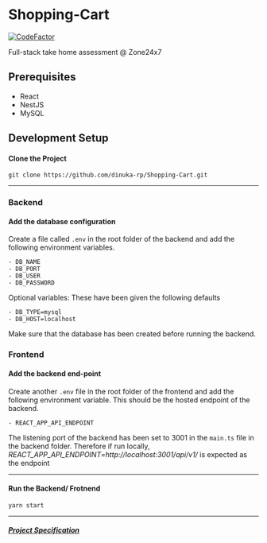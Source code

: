 # Shopping-Cart

[![CodeFactor](https://www.codefactor.io/repository/github/dinuka-rp/shopping-cart/badge?s=8bd602f3f7f8c25283b8dbeb5079e9dd11681e75)](https://www.codefactor.io/repository/github/dinuka-rp/shopping-cart)

Full-stack take home assessment @ Zone24x7

## Prerequisites

- React
- NestJS
- MySQL

## Development Setup

#### Clone the Project

`git clone https://github.com/dinuka-rp/Shopping-Cart.git`

<hr/>

### Backend

#### Add the database configuration

Create a file called `.env` in the root folder of the backend and add the following environment variables.

```
- DB_NAME
- DB_PORT
- DB_USER
- DB_PASSWORD
```

Optional variables: These have been given the following defaults

```
- DB_TYPE=mysql
- DB_HOST=localhost
```

Make sure that the database has been created before running the backend.

### Frontend

#### Add the backend end-point

Create another `.env` file in the root folder of the frontend and add the following environment variable. This should be the hosted endpoint of the backend.

```
- REACT_APP_API_ENDPOINT
```

The listening port of the backend has been set to 3001 in the `main.ts` file in the backend folder. Therefore if run locally,
_REACT_APP_API_ENDPOINT=http://localhost:3001/api/v1/_ is expected as the endpoint

<hr/>

#### Run the Backend/ Frotnend

`yarn start`

<!-- > Use --build only when you run it for the first time or if you have made changes to the code

```docker-compose up --build``` -->

<hr/>

##### [Project Specification](https://docs.google.com/document/d/14DZ95y8sMXMlmLBU4mQaHyqW6jXmj2GAj_-MaS4aXLk/edit?ts=5efc5b3a#)
